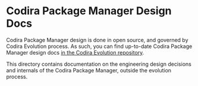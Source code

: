 # Codira Package Manager Design Docs

Codira Package Manager design is done in open source, and governed by Codira Evolution process.
As such, you can find up-to-date Codira Package Manager design docs [in the Codira Evolution repository](https://github.com/codiralang/codira-evolution/tree/main/proposals).

This directory contains documentation on the engineering design decisions and internals of the Codira Package Manager, outside the evolution process.
